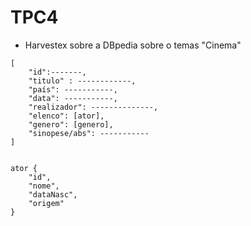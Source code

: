 # TPC4

- Harvestex sobre a DBpedia sobre o temas "Cinema"

```
[
    "id":-------,
    "titulo" : ------------,
    "país": -----------,
    "data": -----------,
    "realizador": --------------,
    "elenco": [ator],
    "genero": [genero],
    "sinopese/abs": -----------
]


ator {
    "id",
    "nome",
    "dataNasc",
    "origem"
}
```